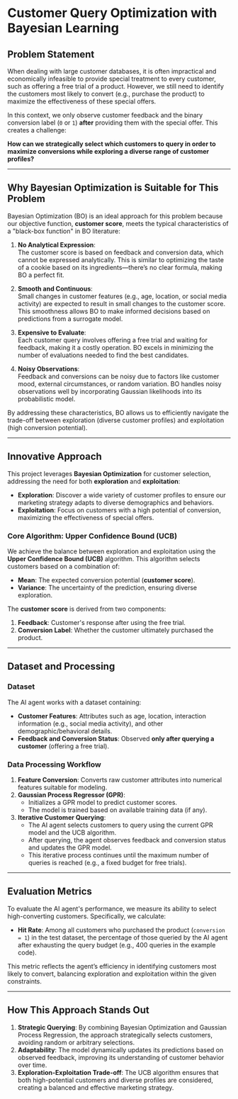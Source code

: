 # **Customer Query Optimization with Bayesian Learning**

## **Problem Statement**

When dealing with large customer databases, it is often impractical and economically infeasible to provide special treatment to every customer, such as offering a free trial of a product. However, we still need to identify the customers most likely to convert (e.g., purchase the product) to maximize the effectiveness of these special offers.

In this context, we only observe customer feedback and the binary conversion label (`0` or `1`) **after** providing them with the special offer. This creates a challenge:

**How can we strategically select which customers to query in order to maximize conversions while exploring a diverse range of customer profiles?**

---

## **Why Bayesian Optimization is Suitable for This Problem**

Bayesian Optimization (BO) is an ideal approach for this problem because our objective function, **customer score**, meets the typical characteristics of a "black-box function" in BO literature:

1. **No Analytical Expression**:  
   The customer score is based on feedback and conversion data, which cannot be expressed analytically. This is similar to optimizing the taste of a cookie based on its ingredients—there’s no clear formula, making BO a perfect fit.

2. **Smooth and Continuous**:  
   Small changes in customer features (e.g., age, location, or social media activity) are expected to result in small changes to the customer score. This smoothness allows BO to make informed decisions based on predictions from a surrogate model.

3. **Expensive to Evaluate**:  
   Each customer query involves offering a free trial and waiting for feedback, making it a costly operation. BO excels in minimizing the number of evaluations needed to find the best candidates.

4. **Noisy Observations**:  
   Feedback and conversions can be noisy due to factors like customer mood, external circumstances, or random variation. BO handles noisy observations well by incorporating Gaussian likelihoods into its probabilistic model.

By addressing these characteristics, BO allows us to efficiently navigate the trade-off between exploration (diverse customer profiles) and exploitation (high conversion potential).

---

## **Innovative Approach**

This project leverages **Bayesian Optimization** for customer selection, addressing the need for both **exploration** and **exploitation**:

- **Exploration**: Discover a wide variety of customer profiles to ensure our marketing strategy adapts to diverse demographics and behaviors.
- **Exploitation**: Focus on customers with a high potential of conversion, maximizing the effectiveness of special offers.

### **Core Algorithm: Upper Confidence Bound (UCB)**

We achieve the balance between exploration and exploitation using the **Upper Confidence Bound (UCB)** algorithm. This algorithm selects customers based on a combination of:

- **Mean**: The expected conversion potential (**customer score**).
- **Variance**: The uncertainty of the prediction, ensuring diverse exploration.

The **customer score** is derived from two components:
1. **Feedback**: Customer's response after using the free trial.
2. **Conversion Label**: Whether the customer ultimately purchased the product.

---

## **Dataset and Processing**

### **Dataset**

The AI agent works with a dataset containing:

- **Customer Features**: Attributes such as age, location, interaction information (e.g., social media activity), and other demographic/behavioral details.
- **Feedback and Conversion Status**: Observed **only after querying a customer** (offering a free trial).

### **Data Processing Workflow**

1. **Feature Conversion**: Converts raw customer attributes into numerical features suitable for modeling.
2. **Gaussian Process Regressor (GPR)**:
   - Initializes a GPR model to predict customer scores.
   - The model is trained based on available training data (if any).
3. **Iterative Customer Querying**:
   - The AI agent selects customers to query using the current GPR model and the UCB algorithm.
   - After querying, the agent observes feedback and conversion status and updates the GPR model.
   - This iterative process continues until the maximum number of queries is reached (e.g., a fixed budget for free trials).

---

## **Evaluation Metrics**

To evaluate the AI agent's performance, we measure its ability to select high-converting customers. Specifically, we calculate:

- **Hit Rate**: Among all customers who purchased the product (`conversion = 1`) in the test dataset, the percentage of those queried by the AI agent after exhausting the query budget (e.g., 400 queries in the example code).

This metric reflects the agent’s efficiency in identifying customers most likely to convert, balancing exploration and exploitation within the given constraints.

---

## **How This Approach Stands Out**

1. **Strategic Querying**: By combining Bayesian Optimization and Gaussian Process Regression, the approach strategically selects customers, avoiding random or arbitrary selections.
2. **Adaptability**: The model dynamically updates its predictions based on observed feedback, improving its understanding of customer behavior over time.
3. **Exploration-Exploitation Trade-off**: The UCB algorithm ensures that both high-potential customers and diverse profiles are considered, creating a balanced and effective marketing strategy.
